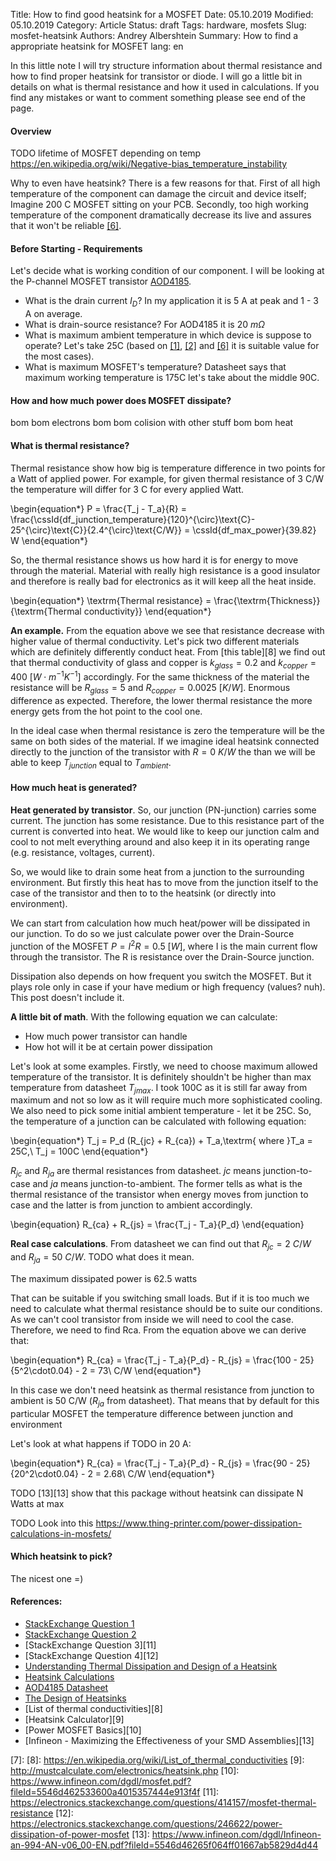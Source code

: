 Title: How to find good heatsink for a MOSFET
Date: 05.10.2019
Modified: 05.10.2019
Category: Article
Status: draft
Tags: hardware, mosfets
Slug: mosfet-heatsink
Authors: Andrey Albershtein
Summary: How to find a appropriate heatsink for MOSFET
lang: en

In this little note I will try structure information about thermal resistance
and how to find proper heatsink for transistor or diode. I will go a little bit
in details on what is thermal resistance and how it used in calculations. If you
find any mistakes or want to comment something please see end of the page.

#### Overview

TODO lifetime of MOSFET depending on temp https://en.wikipedia.org/wiki/Negative-bias_temperature_instability

Why to even have heatsink? There is a few reasons for that. First of all high
temperature of the component can damage the circuit and device itself; Imagine
200 C MOSFET sitting on your PCB. Secondly, too high working temperature of the
component dramatically decrease its live and assures that it won't be reliable
[\[6\]][6]. 

#### Before Starting - Requirements

Let's decide what is working condition of our component. I will be looking at
the P-channel MOSFET transistor [AOD4185][5].

* What is the drain current $I_D$? In my application it is 5 A at peak and 1 - 3
  A on average.
* What is drain-source resistance? For AOD4185 it is $20\ m\Omega$
* What is maximum ambient temperature in which device is suppose to operate?
  Let's take 25C (based on [\[1\]][1], [\[2\]][2] and [\[6\]][6] it is suitable
  value for the most cases). 
* What is maximum MOSFET's temperature? Datasheet says that maximum working
  temperature is 175C let's take about the middle 90C.

#### How and how much power does MOSFET dissipate?

bom bom electrons bom bom colision with other stuff bom bom heat

#### What is thermal resistance?

Thermal resistance show how big is temperature difference in two points for a
Watt of applied power. For example, for given thermal resistance of 3 C/W the
temperature will differ for 3 C for every applied Watt.

<!-- P = \frac{T_j - T_a}{R} = \frac{120^{\circ}\text{C}-
25^{\circ}\text{C}}{52^{\circ}\text{C/W}} = 1.82 W -->
<div id="mosfet" class="wide-boi"></div>

<div id="dynamic_formula">
\begin{equation*}
P = \frac{T_j - T_a}{R} = \frac{\cssId{df_junction_temperature}{120}^{\circ}\text{C}-
25^{\circ}\text{C}}{2.4^{\circ}\text{C/W}} = \cssId{df_max_power}{39.82} W 
\end{equation*}
</div>

So, the thermal resistance shows us how hard it is for energy to move
through the material. Material with really high resistance is a good insulator
and therefore is really bad for electronics as it will keep all the heat inside.

\begin{equation*}
\textrm{Thermal resistance} = \frac{\textrm{Thickness}}{\textrm{Thermal conductivity}}
\end{equation*}

**An example.** From the equation above we see that resistance decrease with
higher value of thermal conductivity. Let's pick two different materials which
are definitely differently conduct heat. From [this table][8] we find out that
thermal conductivity of glass and copper is $k_{glass} = 0.2$ and $k_{copper} =
400$ $[W\cdot m^{-1}K^{-1}]$ accordingly. For the same thickness of the material
the resistance will be $R_{glass} = 5$ and $R_{copper} = 0.0025\ [K/W]$.
Enormous difference as expected. Therefore, the lower thermal resistance the
more energy gets from the hot point to the cool one.

In the ideal case when thermal resistance is zero the temperature will be the
same on both sides of the material. If we imagine ideal heatsink connected
directly to the junction of the transistor with $R = 0\ K/W$ the than we will be
able to keep $T_{junction}$ equal to $T_{ambient}$.

#### How much heat is generated?

**Heat generated by transistor**. So, our junction (PN-junction) carries some
current. The junction has some resistance. Due to this resistance part of the
current is converted into heat.  We would like to keep our junction calm and
cool to not melt everything around and also keep it in its operating range
(e.g. resistance, voltages, current).

So, we would like to drain some heat from a junction to the surrounding
environment. But firstly this heat has to move from the junction itself to the
case of the transistor and then to to the heatsink (or directly into
environment).

We can start from calculation how much heat/power will be dissipated in our
junction. To do so we just calculate power over the Drain-Source junction of the
MOSFET $P = I^2R = 0.5\ [W]$, where I is the main current flow through the
transistor. The R is resistance over the Drain-Source junction.

Dissipation also depends on how frequent you switch the MOSFET. But it plays
role only in case if your have medium or high frequency (values? nuh). This post
doesn't include it.

**A little bit of math**. With the following equation we can calculate:

* How much power transistor can handle
* How hot will it be at certain power dissipation

Let's look at some examples. Firstly, we need to choose maximum allowed
temperature of the transistor. It is definitely shouldn't be higher than max
temperature from datasheet $T_{j max}$. I took 100C as it is still far away from
maximum and not so low as it will require much more sophisticated cooling. 
We also need to pick some initial ambient temperature - let it be 25C. So, the
temperature of a junction can be calculated with following equation:

\begin{equation*}
T_j = P_d (R_{jc} + R_{ca}) + T_a,\textrm{ where }T_a = 25C,\ T_j = 100C
\end{equation*}

$R_{jc}$ and $R_{ja}$ are thermal resistances from datasheet. $jc$ means
junction-to-case and $ja$ means junction-to-ambient. The former tells as what is
the thermal resistance of the transistor when energy moves from junction to
case and the latter is from junction to ambient accordingly.

\begin{equation}
R_{ca} + R_{js} = \frac{T_j - T_a}{P_d}
\end{equation}

**Real case calculations**. From datasheet we can find out that $R_{jc} = 2\
C/W$ and $R_{ja} = 50\ C/W$. TODO what does it mean. 

The maximum dissipated power is 62.5 watts

That can be suitable
if you switching small loads. But if it is too much we need to calculate what
thermal resistance should be to suite our conditions. As we can't cool
transistor from inside we will need to cool the case. Therefore, we need to find
Rca. From the equation above we can derive that:

\begin{equation*}
R_{ca} = \frac{T_j - T_a}{P_d} - R_{js} = \frac{100 - 25}{5^2\cdot0.04} - 2 = 73\ C/W
\end{equation*}

In this case we don't need heatsink as thermal resistance from junction to
ambient is 50 C/W ($R_{ja}$ from datasheet). That means that by default for this
particular MOSFET the temperature difference between junction and environment


Let's look at what happens if TODO in 20 A:

\begin{equation*}
R_{ca} = \frac{T_j - T_a}{P_d} - R_{js} = \frac{90 - 25}{20^2\cdot0.04} - 2 = 2.68\ C/W
\end{equation*}

TODO [13][13] show that this package without heatsink can dissipate N Watts at
max

TODO Look into this https://www.thing-printer.com/power-dissipation-calculations-in-mosfets/

#### Which heatsink to pick?

The nicest one =)

#### References:

* [StackExchange Question 1][1]
* [StackExchange Question 2][2]
* [StackExchange Question 3][11]
* [StackExchange Question 4][12]
* [Understanding Thermal Dissipation and Design of a Heatsink][3]
* [Heatsink Calculations][4]
* [AOD4185 Datasheet][5]
* [The Design of Heatsinks][6]
* [List of thermal conductivities][8]
* [Heatsink Calculator][9]
* [Power MOSFET Basics][10]
* [Infineon - Maximizing the Effectiveness of your SMD Assemblies][13]

[1]: https://electronics.stackexchange.com/questions/39188/how-to-find-a-fitting-cooler-heatsink-for-a-mosfet
[2]: https://electronics.stackexchange.com/questions/272718/mosfet-how-to-determine-if-a-heatsink-is-required
[3]: http://www.ti.com/lit/an/slva462/slva462.pdf
[4]: https://www.re-innovation.co.uk/docs/heatsink-calculations/
[5]: https://datasheet.lcsc.com/szlcsc/Alpha-Omega-Semicon-AOS-AOD4185_C77993.pdf
[6]: https://sound-au.com/heatsinks.htm
[7]: 
[8]: https://en.wikipedia.org/wiki/List_of_thermal_conductivities
[9]: http://mustcalculate.com/electronics/heatsink.php
[10]: https://www.infineon.com/dgdl/mosfet.pdf?fileId=5546d462533600a4015357444e913f4f
[11]: https://electronics.stackexchange.com/questions/414157/mosfet-thermal-resistance
[12]: https://electronics.stackexchange.com/questions/246622/power-dissipation-of-power-mosfet
[13]: https://www.infineon.com/dgdl/Infineon-an-994-AN-v06_00-EN.pdf?fileId=5546d46265f064ff01667ab5829d4d44

<script src="https://d3js.org/d3.v4.js"></script> 
<script src="https://unpkg.com/d3-simple-slider"></script>

<script>
function interactive_mosfet(data) {
	document.body.querySelector("#mosfet").append(data.documentElement);

    var width = 800
    var height = 300

    var resistance = 2.4;
    var temp_ambient = 25;
    var temp_junction_max = 175;

	var mf = d3.select("#svg1330")
	mf.attr("width", width.toString())
	mf.attr("height", height.toString())
	
	var junction = mf.select("path#junction_heat") //.attr("opacity", "0")
	
	function change_opacity(value){
    var normalizer = 0.00342857143
    var valueNorm = value*normalizer
		console.log("change: " + valueNorm.toString())
		junction.style("opacity", valueNorm.toString())
	}

    function change_formula(value){
        var temperature = Math.trunc(value);
        var max_power = ((value - temp_ambient)/resistance).toFixed(2);

        window.document.getElementById("df_junction_temperature").innerText = temperature.toString();
        window.document.getElementById("df_max_power").innerText = max_power.toString();
    }

    function update_vizualization(temperature, power){
        var value = 0;
        if(power){
            value = power*resistance + temp_ambient;
        } else{
            value = temperature;
        }
        change_opacity(value);
        change_formula(value);

        if(value > temp_junction_max){
            mf.select("text#oh_text").style("opacity", 1.0)
            mf.select("#oh_background").style("opacity", 1.0)
        } else {
            mf.select("text#oh_text").style("opacity", 0.0)
            mf.select("#oh_background").style("opacity", 0.0)
        }
    }

    // Temperature slider
    /*var sliderTemperature = d3
      .sliderLeft()
      .min(temp_ambient)
      .max(temp_junction_max)
      .height(height)
      .ticks(4)
      .default(120)
      .on('onchange', val => {
          update_vizualization(val, '');
    });

    var gSliderTemperature = mf
      .append('g')
      .attr("id", "slider-layer-temperature")
      .attr('transform', 'translate(8,1) scale(0.1,0.1)');

    gSliderTemperature.call(sliderTemperature);*/

    // Power slider
    var sliderPower = d3
      .sliderLeft()
      .min(0.19)
      .max(100)
      .height(height)
      .ticks(4)
      .default(39.82)
      .on('onchange', val => {
        update_vizualization('', val);
    });

    var gSliderPower = mf
      .append('g')
      .attr("id", "slider-layer-power")
      .attr('transform', 'translate(18,1) scale(0.1,0.1)');

    gSliderPower.call(sliderPower);

    // Should be after adding slider
    // mf.select("g#slider-layer-temperature")
      // .selectAll("text")
      // .attr("font-size", "20");

    mf.select("g#slider-layer-power")
      .selectAll("text")
      .attr("font-size", "20");

    // d3.select('p#value-vertical').text(d3.format('.2%')(sliderTemperature.value()));
    d3.select('p#value-vertical').text(d3.format('.2%')(sliderPower.value()));

}

var mos_svg = d3.xml("../images/mosfet_handdrawn.svg", interactive_mosfet)
</script>
